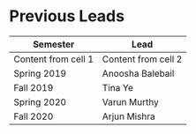 # Previous Leads

Semester | Lead
------------ | -------------
Content from cell 1 | Content from cell 2
Spring 2019 | Anoosha Balebail
Fall 2019 | Tina Ye
Spring 2020 | Varun Murthy
Fall 2020 | Arjun Mishra
